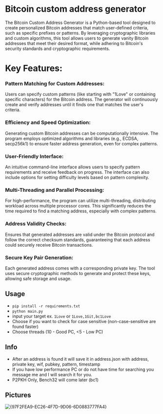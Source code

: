 # Bitcoin custom address generator
The Bitcoin Custom Address Generator is a Python-based tool designed to create personalized Bitcoin addresses that match user-defined criteria, such as specific prefixes or patterns. By leveraging cryptographic libraries and custom algorithms, this tool allows users to generate vanity Bitcoin addresses that meet their desired format, while adhering to Bitcoin's security standards and cryptographic requirements.

# Key Features:
### Pattern Matching for Custom Addresses:
Users can specify custom patterns (like starting with "1Love" or containing specific characters) for the Bitcoin address. The generator will continuously create and verify addresses until it finds one that matches the user's criteria.

### Efficiency and Speed Optimization:
Generating custom Bitcoin addresses can be computationally intensive. The program employs optimized algorithms and libraries (e.g., ECDSA, secp256k1) to ensure faster address generation, even for complex patterns.

### User-Friendly Interface:
An intuitive command-line interface allows users to specify pattern requirements and receive feedback on progress. The interface can also include options for setting difficulty levels based on pattern complexity.

### Multi-Threading and Parallel Processing:
For high-performance, the program can utilize multi-threading, distributing workload across multiple processor cores. This significantly reduces the time required to find a matching address, especially with complex patterns.

### Address Validity Checks:
Ensures that generated addresses are valid under the Bitcoin protocol and follow the correct checksum standards, guaranteeing that each address could securely receive Bitcoin transactions.

### Secure Key Pair Generation:
Each generated address comes with a corresponding private key. The tool uses secure cryptographic methods to generate and protect these keys, allowing safe storage and usage.

## Usage
- `pip install -r requirements.txt`
- `python main.py`
- input your target ex. `1Love` or `1Love,1Git,bc1Love`
- Choose if you want to check for case sensitive (non-case-sensitive are found faster)
- Choose threads (10 - Good PC, <5 - Low PC)

## Info
- After an address is found it will save it in address.json with address, private key, wif, pubkey, pattern, timestamp
- If you have low performance PC or do not have time for searching you message me and I will search it for you.
- P2PKH Only, Bench32 will come later (bc1)

## Pictures

![{97F2FEA9-EC26-4F7D-9D06-6D0883777FA4}](https://github.com/user-attachments/assets/95e9596d-459d-493e-9c17-0c292184c116)


